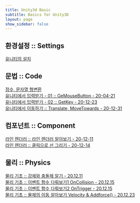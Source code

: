 ```yaml
---
title: Unity3d Basic
subtitle: Basics for Unity3D
layout: page
show_sidebar: false
---
```

## 환경설정 :: Settings<br/>
[유니티의 설치](https://beatchoi.github.io/unity3d/basics/2020/04/17/unity_00Installation/)<br/>
  
## 문법 :: Code<br/>
[정수, 문자열 형변환](https://beatchoi.github.io/unity3d/basics/2020/04/23/type-conversion/)<br/>
[유니티에서 입력받기 - 01 :: GeMouseButton - 20-04-21](https://beatchoi.github.io/unity3d/basics/2020/04/21/touch01/)<br/>
[유니티에서 입력받기 - 02 :: GetKey - 20-12-23](https://beatchoi.github.io/unity3d/basics/2020/12/23/Input02/)<br/>
[유니티에서 이동하기 :: Translate, MoveTowards - 20-12-31](https://beatchoi.github.io/unity3d/basics/2020/12/31/BasicMovement/)<br/>
  
## 컴포넌트 :: Component<br/>
[라인 렌더러 :: 라인 렌더러 알아보기 - 20-12-11](https://beatchoi.github.io/unity3d/basics/2020/12/11/LineRenderer/)<br/>
[라인 렌더러 :: 클릭으로 선 그리기   - 20-12-14](https://beatchoi.github.io/unity3d/basics/2020/12/14/LineRenderer2/)</br>
  
## 물리 :: Physics<br/>
[물리 기초 :: 강체와 충돌체 알기     - 20.12.11](https://beatchoi.github.io/unity3d/basics/2020/12/11/PhysicsBasic/)<br/>
[물리 기초 :: 이벤트 함수 다뤄보기1 OnCollision  - 20.12.15](https://beatchoi.github.io/unity3d/basics/2020/12/15/PhysicsEvent/)<br/>
[물리 기초 :: 이벤트 함수 다뤄보기2 OnTrigger  - 20.12.15](https://beatchoi.github.io/unity3d/basics/2020/12/15/PhysicsEvent2/)<br/>
[물리 기초 :: 물체의 이동 알아보기 Velocity & Addforce()  - 20.12.23](https://beatchoi.github.io/unity3d/basics/2020/12/23/PhysicsRigidbody/)<br/>
